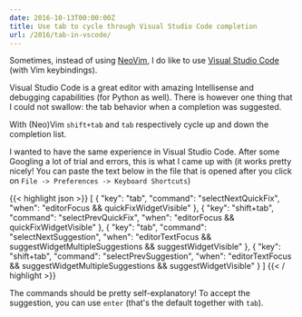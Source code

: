 ```yaml
---
date: 2016-10-13T00:00:00Z
title: Use tab to cycle through Visual Studio Code completion
url: /2016/tab-in-vscode/
---
```


Sometimes, instead of using [NeoVim], I do like to use 
[Visual Studio Code](https://code.visualstudio.com) (with Vim keybindings).

Visual Studio Code is a great editor with amazing Intellisense and debugging capabilities (for 
Python as well). There is however one thing that I could not swallow: the tab behavior when a 
completion was suggested.

With (Neo)Vim `shift+tab` and `tab` respectively cycle up and down the completion list.

I wanted to have the same experience in Visual Studio Code. After some Googling a lot of trial and
errors, this is what I came up with (it works pretty nicely! You can paste the text below in the
file that is opened after you click on `File -> Preferences -> Keyboard Shortcuts`)

{{< highlight json >}}
[
        {
        "key": "tab",
        "command": "selectNextQuickFix",
        "when": "editorFocus && quickFixWidgetVisible"
    },
        {
        "key": "shift+tab",
        "command": "selectPrevQuickFix",
        "when": "editorFocus && quickFixWidgetVisible"
    },
        {
        "key": "tab",
        "command": "selectNextSuggestion",
        "when": "editorTextFocus && suggestWidgetMultipleSuggestions && suggestWidgetVisible"
    },
        {
        "key": "shift+tab",
        "command": "selectPrevSuggestion",
        "when": "editorTextFocus && suggestWidgetMultipleSuggestions && suggestWidgetVisible"
    }
]
{{< / highlight >}}

The commands should be pretty self-explanatory! To accept the suggestion, you can use `enter` 
(that's the default together with `tab`). 


[NeoVim]: https://github.com/neovim/neovim/